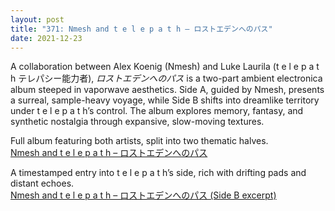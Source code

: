 ```yaml
---
layout: post
title: "371: Nmesh and t e l e p a t h – ロストエデンへのパス"
date: 2021-12-23
---
```


A collaboration between Alex Koenig (Nmesh) and Luke Laurila (t e l e p a t h テレパシー能力者), *ロストエデンへのパス* is a two-part ambient electronica album steeped in vaporwave aesthetics. Side A, guided by Nmesh, presents a surreal, sample-heavy voyage, while Side B shifts into dreamlike territory under t e l e p a t h’s control. The album explores memory, fantasy, and synthetic nostalgia through expansive, slow-moving textures.

Full album featuring both artists, split into two thematic halves.  
[Nmesh and t e l e p a t h – ロストエデンへのパス](https://youtu.be/IWsJUFAZv4Y)  

A timestamped entry into t e l e p a t h’s side, rich with drifting pads and distant echoes.  
[Nmesh and t e l e p a t h – ロストエデンへのパス (Side B excerpt)](https://youtu.be/IWsJUFAZv4Y?t=4241)
